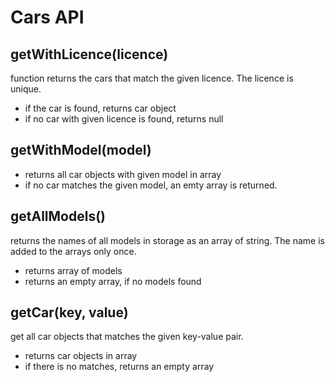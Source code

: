 # Cars API

## **getWithLicence(licence)**
function returns the cars that match the given licence. The licence is unique.

- if the car is found, returns car object
- if no car with given licence is found, returns null

## **getWithModel(model)**
- returns all car objects with given model in array
- if no car matches the given model, an emty array is returned.

## **getAllModels()**
returns the names of all models in storage as an array of string. The name is added to the arrays only once.

- returns array of models
- returns an empty array, if no models found

## **getCar(key, value)**
get all car objects that matches the given key-value pair.
- returns car objects in array
- if there is no matches, returns an empty array